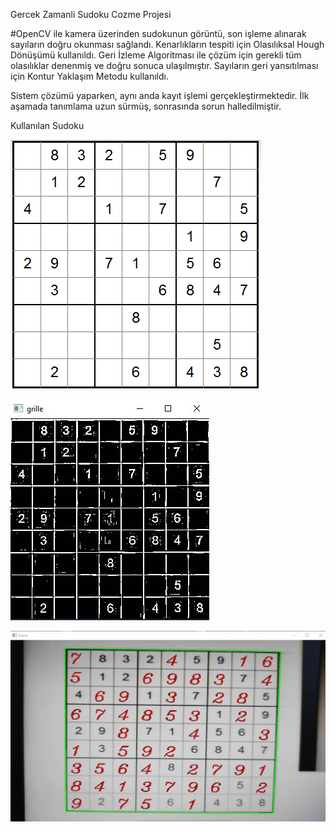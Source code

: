 Gercek Zamanli Sudoku Cozme Projesi

#OpenCV ile kamera üzerinden sudokunun görüntü, son işleme alınarak sayıların doğru okunması sağlandı. 
Kenarlıkların tespiti için Olasılıksal Hough Dönüşümü kullanıldı. 
Geri İzleme Algoritması ile çözüm için gerekli tüm olasılıklar denenmiş ve doğru sonuca ulaşılmıştır.
Sayıların geri yansıtılması için Kontur Yaklaşım Metodu kullanıldı.

Sistem çözümü yaparken, aynı anda kayıt işlemi gerçekleştirmektedir. İlk aşamada tanımlama uzun sürmüş, sonrasında sorun halledilmiştir.

Kullanılan Sudoku

![Sudoku](https://github.com/brkyyrr/Sudoku_Solver/blob/master/Test.png?raw=true)

![Grille](https://github.com/brkyyrr/Sudoku_Solver/blob/master/Grille.jpg?raw=true)

![Frame](https://github.com/brkyyrr/Sudoku_Solver/blob/master/Frame.jpg?raw=true)
